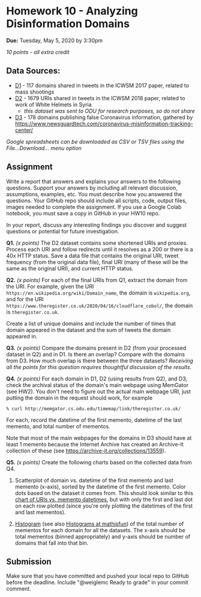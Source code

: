 # Homework 10 - Analyzing Disinformation Domains
**Due:** Tuesday, May 5, 2020 by 3:30pm

*10 points - all extra credit*

## Data Sources:
* [D1](https://docs.google.com/spreadsheets/d/1lk3pFSc5wo3OfJc8ekONqO3MJCCigqe8SBSYwLYlHLo/) - 117 domains shared in tweets in the ICWSM 2017 paper, related to mass shootings
* [D2]() - 1679 URIs shared in tweets in the ICWSM 2018 paper, related to work of White Helmets in Syria
  * *this dataset was sent to ODU for research purposes, so do not share*
* [D3](https://docs.google.com/spreadsheets/d/1VaSxEskGWPeGo5zHEjahVAYu2gKSzSLskLA3etJAuNU/) - 178 domains publishing false Coronavirus information, gathered by https://www.newsguardtech.com/coronavirus-misinformation-tracking-center/

*Google spreadsheets can be downloaded as CSV or TSV files using the File...Download... menu option*

## Assignment 

Write a report that answers and explains your answers to the following questions. Support your answers by including all relevant discussion, assumptions, examples, etc. You must describe how you answered the questions. Your GitHub repo should include all scripts, code, output files, images needed to complete the assignment. If you use a Google Colab notebook, you must save a copy in GitHub in your HW10 repo.

In your report, discuss any interesting findings you discover and suggest questions or potential for future investigation.

**Q1.** *(x points)* The D2 dataset contains some shortened URIs and proxies. Process each URI and follow redirects until it resolves as a 200 or there is a 40x HTTP status. Save a data file that contains the original URI, tweet frequency (from the original data file), final URI (many of these will be the same as the original URI), and current HTTP status.

**Q2.** *(x points)*  For each of the final URIs from Q1, extract the domain from the URI. For example, given the URI `https://en.wikipedia.org/wiki/Domain_name`, the domain is `wikipedia.org`, and for the URI `https://www.theregister.co.uk/2020/04/16/cloudflare_cobol/`, the domain is `theregister.co.uk`.

Create a list of unique domains and include the number of times that domain appeared in the dataset and the sum of tweets the domain appeared in. 

**Q3.** *(x points)* Compare the domains present in D2 (from your processed dataset in Q2) and in D1.  Is there an overlap?  Compare with the domains from D3.  How much overlap is there between the three datasets?  *Receiving all the points for this question requires thoughtful discussion of the results.*

**Q4.** *(x points)* For each domain in D1, D2 (using results from Q2), and D3, check the archival status of the domain's main webpage using MemGator (see HW2). You don't need to figure out the actual main webpage URI, just putting the domain in the request should work, for example

`% curl http://memgator.cs.odu.edu/timemap/link/theregister.co.uk/`

For each, record the datetime of the first memento, datetime of the last memento, and total number of mementos.

Note that most of the main webpages for the domains in D3 should have at least 1 memento because the Internet Archive has created an Archive-It collection of these (see https://archive-it.org/collections/13559).

**Q5.** *(x points)* Create the following charts based on the collected data from Q4.

1. Scatterplot of domain vs. datetime of the first memento and last memento (x-axis), sorted by the datetime of the first memento.  Color dots based on the dataset it comes from. This should look similar to this [chart of URIs vs. memento datetimes](https://3.bp.blogspot.com/-8vNC-7UraiQ/U43lwAC0pSI/AAAAAAAAAE4/1IyHbXH9CKQ/s1600/mementosScatterDmoz.png), but with only the first and last dot on each row plotted (since you're only plotting the datetimes of the first and last mementos).

2. [Histogram](https://en.wikipedia.org/wiki/Histogram) (see also [Histograms at mathisfun](https://www.mathsisfun.com/data/histograms.html)) of the total number of mementos for each domain for all the datasets. The x-axis should be total mementos (binned appropriately) and y-axis should be number of domains that fall into that bin.

## Submission

Make sure that you have committed and pushed your local repo to GitHub before the deadline.  Include "@weiglemc Ready to grade" in your commit comment.

